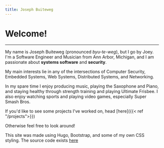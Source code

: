 ```yaml
---
title: Joseph Buiteweg
---
```


# Welcome! 
---

My name is Joseph Buiteweg (pronounced _byu-te-weg_), but I go by Joey. I'm a Software Engineer and Musician from Ann Arbor, Michigan, and I am passionate about **systems software** and **security**. 

My main interests lie in any of the intersections of Computer Security, Embedded Systems, Web Systems, Distributed Systems, and Networking.

In my spare time I enjoy producing music, playing the Saxophone and Piano, and staying healthy through strength training and playing Ultimate Frisbee.
I also enjoy watching sports and playing video games, especially Super Smash Bros.

If you'd like to see some projects I've worked on, head [here]({{< ref "/projects">}})

Otherwise feel free to look around!

This site was made using Hugo, Bootstrap, and some of my own CSS styling. The source code exists [here](https://github.com/joebb97/joebb-website-source)
